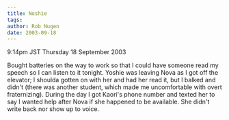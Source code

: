 ```yaml
---
title: Noshie
tags: 
author: Rob Nugen
date: 2003-09-18
---
```


<p class=date>9:14pm JST Thursday 18 September 2003</p>

<p>Bought batteries on the way to work so that I could have someone
read my speech so I can listen to it tonight.  Yoshie was leaving Nova
as I got off the elevator; I shoulda gotten on with her and had her
read it, but I balked and didn't (there was another student, which
made me uncomfortable with overt fraternizing).  During the day I got
Kaori's phone number and texted her to say I wanted help after Nova if
she happened to be available.  She didn't write back nor show up to
voice.</p>
